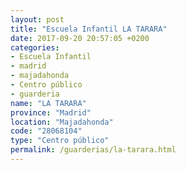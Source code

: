 ```yaml
---
layout: post
title: "Escuela Infantil LA TARARA"
date: 2017-09-20 20:57:05 +0200
categories:
- Escuela Infantil
- madrid
- majadahonda
- Centro público
- guarderia
name: "LA TARARA"
province: "Madrid"
location: "Majadahonda"
code: "28068104"
type: "Centro público"
permalink: /guarderias/la-tarara.html
---
```


